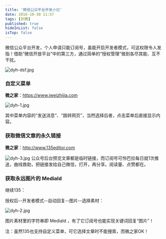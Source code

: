```yaml
---
title: '微信公众平台开发小记'
date: 2016-10-30 11:57
tags: [折腾]
published: true
hideInList: false
isTop: false
---
```


微信公众平台开发，个人申请只能订阅号，虽能开启开发者模式，可这权限令人发指！借助“微信开放平台”中的第三方，通过简单的“授权管理”做到各尽其能、互不干扰。

![dyh-dsf.jpg](https://lmm.elizen.me/images/2016/10/dyh-dsf.jpg)

<h3>自定义菜单</h3>

<strong>微之家</strong>：<a href="https://www.iweizhijia.com" target="_blank">https://www.iweizhijia.com</a>

![dyh-1.jpg](https://lmm.elizen.me/images/2016/10/dyh-1.jpg)

其中菜单内容的“发送消息”、“跳转网页”，当然选择后者，点击菜单后直接显示内容。

<!--more-->

<h3>获取微信文章的永久链接</h3>

<strong>微之家</strong>：<a href="http://www.135editor.com" target="_blank">http://www.135editor.com</a>

![dyh-3.jpg](https://lmm.elizen.me/images/2016/10/dyh-3.jpg)
公众号后台预览文章都是临时链接，而订阅号可怜巴拉每日就1次推送，曲线救助，把链接发给自己微信，打开，再分享。阅读量、点赞都在。

<h3>获取永远图片的 MediaId</h3>

继续135：

授权后--开发者模式--自动回复--图片--选择素材：

![dyh-2.jpg](https://lmm.elizen.me/images/2016/10/dyh-2.jpg)

图片素材里的字符串即 MediaId ，有了它订阅号也能实现关键词回复“图片”！

注：虽然135也支持自定义菜单，可它选择文章时不能搜索，而微之家OK！